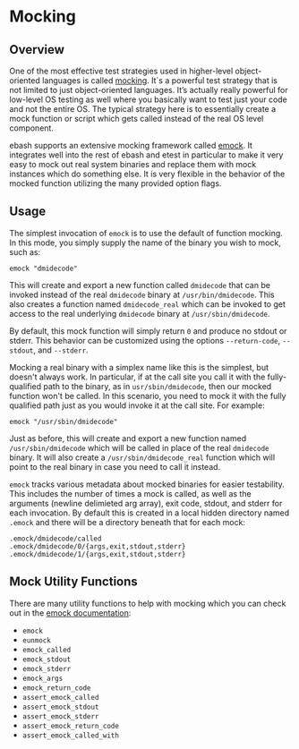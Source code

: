 # Mocking

## Overview

One of the most effective test strategies used in higher-level object-oriented languages is called [mocking](https://en.wikipedia.org/wiki/Mock_object).
It`s a powerful test strategy that is not limited to just object-oriented languages. It’s actually really powerful for
low-level OS testing as well where you basically want to test just your code and not the entire OS. The typical strategy
here is to essentially create a mock function or script which gets called instead of the real OS level component.

ebash supports an extensive mocking framework called [emock](module/emock.md). It integrates well into the rest of ebash and etest in
particular to make it very easy to mock out real system binaries and replace them with mock instances which do something
else. It is very flexible in the behavior of the mocked function utilizing the many provided option flags.

## Usage

The simplest invocation of `emock` is to use the default of function mocking. In this mode, you simply supply the name
of the binary you wish to mock, such as:

```shell
emock "dmidecode"
```

This will create and export a new function called `dmidecode` that can be invoked instead of the real `dmidecode`
binary at `/usr/bin/dmidecode`. This also creates a function named `dmidecode_real` which can be invoked to get access
to the real underlying `dmidecode` binary at `/usr/sbin/dmidecode`.

By default, this mock function will simply return `0` and produce no stdout or stderr. This behavior can be customized
using the options `--return-code`, `--stdout`, and `--stderr`.

Mocking a real binary with a simplex name like this is the simplest, but doesn't always work. In particular, if at the
call site you call it with the fully-qualified path to the binary, as in `usr/sbin/dmidecode`, then our mocked function
won't be called. In this scenario, you need to  mock it with the fully qualified path just as you would invoke it at the
call site. For example:

```shell
emock "/usr/sbin/dmidecode"
```

Just as before, this will create and export a new function named `/usr/sbin/dmidecode` which will be called in place of
the real `dmidecode` binary. It will also create a `/usr/sbin/dmidecode_real` function which will point to the real binary
in case you need to call it instead.

`emock` tracks various metadata about mocked binaries for easier testability. This includes the number of times a mock is
called, as well as the arguments (newline delimieted arg array), exit code, stdout, and stderr for each invocation. By
default this is created in a local hidden directory named `.emock` and there will be a directory beneath that for each
mock:

```shell
.emock/dmidecode/called
.emock/dmidecode/0/{args,exit,stdout,stderr}
.emock/dmidecode/1/{args,exit,stdout,stderr}
```

## Mock Utility Functions

There are many utility functions to help with mocking which you can check out in the [emock documentation](modules/emock.md):

* `emock`
* `eunmock`
* `emock_called`
* `emock_stdout`
* `emock_stderr`
* `emock_args`
* `emock_return_code`
* `assert_emock_called`
* `assert_emock_stdout`
* `assert_emock_stderr`
* `assert_emock_return_code`
* `assert_emock_called_with`
